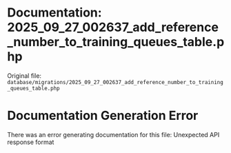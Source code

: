 # Documentation: 2025_09_27_002637_add_reference_number_to_training_queues_table.php

Original file: `database/migrations/2025_09_27_002637_add_reference_number_to_training_queues_table.php`

# Documentation Generation Error

There was an error generating documentation for this file: Unexpected API response format